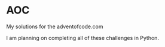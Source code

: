# AOC
My solutions for the adventofcode.com

I am planning on completing all of these challenges in Python. 
